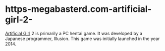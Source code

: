 # https-megabasterd.com-artificial-girl-2-
[Artificial Girl](https://megabasterd.com/artificial-girl-2/) 2 is primarily a PC hentai game. It was developed by a Japanese programmer, Illusion. This game was initially launched in the year 2014.
